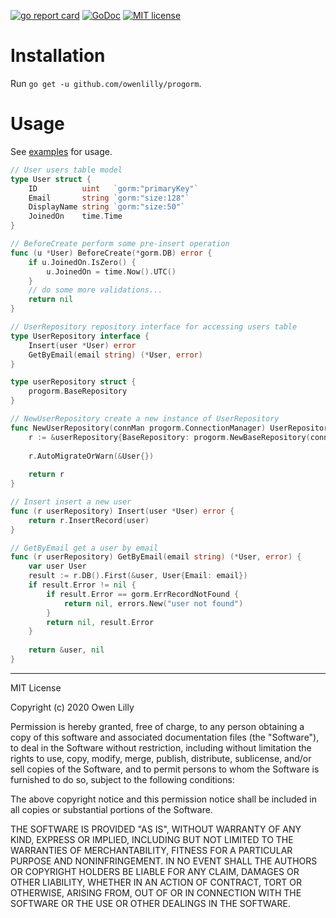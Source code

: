 [![go report card](https://goreportcard.com/badge/github.com/owenlilly/progorm "go report card")](https://goreportcard.com/report/github.com/owenlilly/progorm)
[![GoDoc](https://godoc.org/github.com/owenlilly/progorm?status.svg)](https://godoc.org/github.com/owenlilly/progorm)
[![MIT license](https://img.shields.io/badge/license-MIT-brightgreen.svg)](https://opensource.org/licenses/MIT)

# Installation

Run `go get -u github.com/owenlilly/progorm`.


# Usage

See [examples](https://github.com/owenlilly/progorm/tree/master/examples/user_repository) for usage.

```go
// User users table model
type User struct {
    ID          uint   `gorm:"primaryKey"`
    Email       string `gorm:"size:128"`
    DisplayName string `gorm:"size:50"`
    JoinedOn    time.Time
}

// BeforeCreate perform some pre-insert operation
func (u *User) BeforeCreate(*gorm.DB) error {
    if u.JoinedOn.IsZero() {
        u.JoinedOn = time.Now().UTC()
    }
    // do some more validations...
    return nil
}

// UserRepository repository interface for accessing users table
type UserRepository interface {
    Insert(user *User) error
    GetByEmail(email string) (*User, error)
}

type userRepository struct {
    progorm.BaseRepository
}

// NewUserRepository create a new instance of UserRepository
func NewUserRepository(connMan progorm.ConnectionManager) UserRepository {
    r := &userRepository{BaseRepository: progorm.NewBaseRepository(connMan)}
    
    r.AutoMigrateOrWarn(&User{})
    
    return r
}

// Insert insert a new user
func (r userRepository) Insert(user *User) error {
    return r.InsertRecord(user)
}

// GetByEmail get a user by email
func (r userRepository) GetByEmail(email string) (*User, error) {
    var user User
    result := r.DB().First(&user, User{Email: email})
    if result.Error != nil {
        if result.Error == gorm.ErrRecordNotFound {
            return nil, errors.New("user not found")
        }
        return nil, result.Error
    }
    
    return &user, nil
}
```

---

MIT License

Copyright (c) 2020 Owen Lilly

Permission is hereby granted, free of charge, to any person obtaining a copy
of this software and associated documentation files (the "Software"), to deal
in the Software without restriction, including without limitation the rights
to use, copy, modify, merge, publish, distribute, sublicense, and/or sell
copies of the Software, and to permit persons to whom the Software is
furnished to do so, subject to the following conditions:

The above copyright notice and this permission notice shall be included in all
copies or substantial portions of the Software.

THE SOFTWARE IS PROVIDED "AS IS", WITHOUT WARRANTY OF ANY KIND, EXPRESS OR
IMPLIED, INCLUDING BUT NOT LIMITED TO THE WARRANTIES OF MERCHANTABILITY,
FITNESS FOR A PARTICULAR PURPOSE AND NONINFRINGEMENT. IN NO EVENT SHALL THE
AUTHORS OR COPYRIGHT HOLDERS BE LIABLE FOR ANY CLAIM, DAMAGES OR OTHER
LIABILITY, WHETHER IN AN ACTION OF CONTRACT, TORT OR OTHERWISE, ARISING FROM,
OUT OF OR IN CONNECTION WITH THE SOFTWARE OR THE USE OR OTHER DEALINGS IN THE
SOFTWARE.